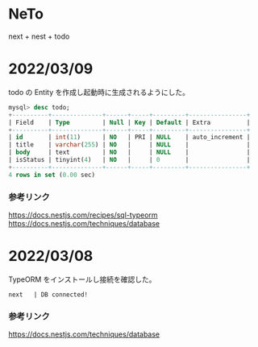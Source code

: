 # NeTo
next + nest + todo

# 2022/03/09
todo の Entity を作成し起動時に生成されるようにした。

```sql
mysql> desc todo;
+----------+--------------+------+-----+---------+----------------+
| Field    | Type         | Null | Key | Default | Extra          |
+----------+--------------+------+-----+---------+----------------+
| id       | int(11)      | NO   | PRI | NULL    | auto_increment |
| title    | varchar(255) | NO   |     | NULL    |                |
| body     | text         | NO   |     | NULL    |                |
| isStatus | tinyint(4)   | NO   |     | 0       |                |
+----------+--------------+------+-----+---------+----------------+
4 rows in set (0.00 sec)
```

### 参考リンク
https://docs.nestjs.com/recipes/sql-typeorm
https://docs.nestjs.com/techniques/database

# 2022/03/08
TypeORM をインストールし接続を確認した。
```
next   | DB connected!
```

### 参考リンク
https://docs.nestjs.com/techniques/database
